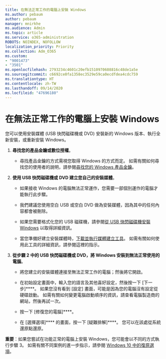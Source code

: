 ```yaml
---
title: 在無法正常工作的電腦上安裝 Windows
ms.author: pebaum
author: pebaum
manager: mnirkhe
ms.audience: Admin
ms.topic: article
ms.service: o365-administration
ROBOTS: NOINDEX, NOFOLLOW
localization_priority: Priority
ms.collection: Adm_O365
ms.custom:
- "9001473"
- "3501"
ms.openlocfilehash: 2793234c4601c20efb1510970608816c48de1a5e
ms.sourcegitcommit: c6692ce0fa1358ec3529e59ca0ecdfdea4cdc759
ms.translationtype: HT
ms.contentlocale: zh-TW
ms.lasthandoff: 09/14/2020
ms.locfileid: "47696180"
---
```

# <a name="install-windows-on-a-nonfunctional-pc"></a>在無法正常工作的電腦上安裝 Windows

您可以使用安裝媒體 (USB 快閃磁碟機或 DVD) 安裝新的 Windows 版本、執行全新安裝，或重新安裝 Windows。

1. **尋找您的產品金鑰或數位授權**。

    - 尋找產品金鑰的方式需視您取得 Windows 的方式而定。 如需有關如何尋找您的使用者的說明，請參閱[尋找您的 Windows 產品金鑰](https://support.microsoft.com/help/10749/windows-10-find-product-key)。 

2. **使用 USB 快閃磁碟機或 DVD 建立您自己的安裝媒體**。

    - 如果接收 Windows 的電腦無法正常運作，您需要一部個別運作的電腦才能執行此步驟。

    - 我們建議您使用空白 USB 或空白 DVD 做為安裝媒體，因為其中的任何內容都會被刪除。

    - 如果您需要格式化您的 USB 磁碟機，請參閱[從 USB 快閃磁碟機安裝 Windows](https://docs.microsoft.com/windows-hardware/manufacture/desktop/install-windows-from-a-usb-flash-drive) 以取得詳細資訊。

    - 當您準備好建立安裝媒體時，[下載並執行媒體建立工具](https://www.microsoft.com/software-download/windows10)。 如需有關如何使用此工具的詳細資訊，請參閱這裡的指示。

3. **從步驟 2 中的 USB 快閃磁碟機或 DVD，將 Windows 安裝到無法正常使用的電腦**。

    - 將您建立的安裝媒體連接至無法正常工作的電腦；然後將它開啟。

    - 在初始設定畫面中，輸入您的語言及其他喜好設定，然後按一下 [下一步]****。 如果您沒有看到 [設定] 畫面，可能是因為您的電腦沒有設定從硬碟啟動。 如需有關如何變更電腦啟動順序的資訊，請查看電腦製造商的網站，然後再試一次。

    - 按一下 [修復您的電腦]****。

    - 在 [選擇選項]**** 的畫面，按一下 [疑難排解]****。 您可以在該處從系統還原點還原。

**重要**：如果您嘗試在功能正常的電腦上安裝 Windows，您可能會以不同的方式執行步驟 3。 如需有關不同案例的進一步指示，請參閱 [Windows 10 中的復原選項](https://support.microsoft.com/help/12415/windows-10-recovery-options)。
